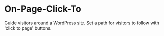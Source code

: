 # On-Page-Click-To
Guide visitors around a WordPress site. Set a path for visitors to follow with 'click to page' buttons.
